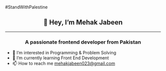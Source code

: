 #StandWithPalestine

<h2 align="center" class="heading-element" dir="auto">👋 Hey, I’m Mehak Jabeen </h2><hr>
<h3 align="center" class="heading-element" dir="auto">A passionate frontend developer from Pakistan</h3>

- 👀 I’m interested in Programming & Problem Solving 
- 🌱 I’m currently learning Front End Development
- 📫 How to reach me mehakjabeen023@gmail.com



